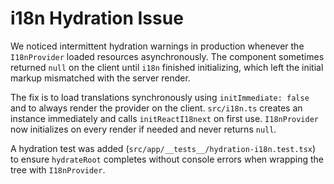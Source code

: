 # i18n Hydration Issue

We noticed intermittent hydration warnings in production whenever the
`I18nProvider` loaded resources asynchronously. The component sometimes
returned `null` on the client until `i18n` finished initializing, which left the
initial markup mismatched with the server render.

The fix is to load translations synchronously using `initImmediate: false` and to
always render the provider on the client. `src/i18n.ts` creates an instance
immediately and calls `initReactI18next` on first use. `I18nProvider` now
initializes on every render if needed and never returns `null`.

A hydration test was added (`src/app/__tests__/hydration-i18n.test.tsx`) to
ensure `hydrateRoot` completes without console errors when wrapping the tree with
`I18nProvider`.
